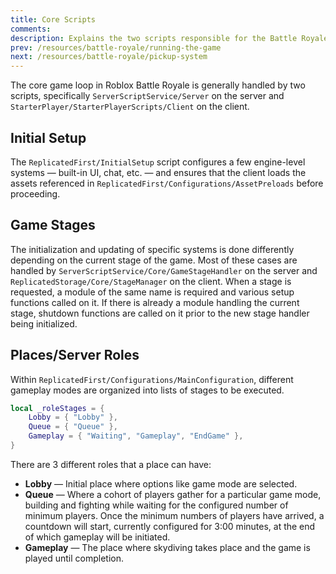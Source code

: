 ```yaml
---
title: Core Scripts
comments:
description: Explains the two scripts responsible for the Battle Royale gameplay loop.
prev: /resources/battle-royale/running-the-game
next: /resources/battle-royale/pickup-system
---
```


The core game loop in Roblox Battle Royale is generally handled by two scripts, specifically `ServerScriptService/Server` on the server and `StarterPlayer/StarterPlayerScripts/Client` on the client.

## Initial Setup

The `ReplicatedFirst/InitialSetup` script configures a few engine-level systems — built-in UI, chat, etc. — and ensures that the client loads the assets referenced in `ReplicatedFirst/Configurations/AssetPreloads` before proceeding.

## Game Stages

The initialization and updating of specific systems is done differently depending on the current stage of the game. Most of these cases are handled by `ServerScriptService/Core/GameStageHandler` on the server and `ReplicatedStorage/Core/StageManager` on the client. When a stage is requested, a module of the same name is required and various setup functions called on it. If there is already a module handling the current stage, shutdown functions are called on it prior to the new stage handler being initialized.

## Places/Server Roles

Within `ReplicatedFirst/Configurations/MainConfiguration`, different gameplay modes are organized into lists of stages to be executed.

```lua
local _roleStages = {
	Lobby = { "Lobby" },
	Queue = { "Queue" },
	Gameplay = { "Waiting", "Gameplay", "EndGame" },
}
```

There are 3 different roles that a place can have:

- **Lobby** — Initial place where options like game mode are selected.
- **Queue** — Where a cohort of players gather for a particular game mode, building and fighting while waiting for the configured number of minimum players. Once the minimum numbers of players have arrived, a countdown will start, currently configured for 3:00 minutes, at the end of which gameplay will be initiated.
- **Gameplay** — The place where skydiving takes place and the game is played until completion.
